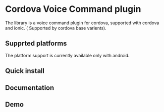 # Cordova Voice Command plugin

The library is a voice command plugin for cordova, supported with cordova and ionic. ( Supported by cordova base varients).

## Supprted platforms

The platform support is currently available only with android.

## Quick install

## Documentation

## Demo
